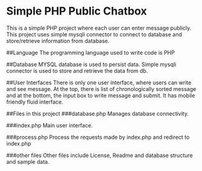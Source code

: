 # Simple PHP Public Chatbox

This is a simple PHP project where each user can enter message publicly. This project uses simple mysqli connector to connect to database and store/retrieve information from database.

##Language
The programming language used to write code is PHP

##Database
MYSQL database is used to persist data. Simple mysqli connector is used to store and retrieve the data from db.

##User Interfaces
There is only one user interface, where users can write and see message. At the top, there is list of chronologically sorted message and at the bottom, the input box to write message and submit. It has mobile friendly fluid interface.

##Files in this project
###database.php
Manages database connectivity.

###index.php
Main user interface.

###process.php
Process the requests made by index.php and redirect to index.php

###other files
Other files include License, Readme and database structure and sample data.

